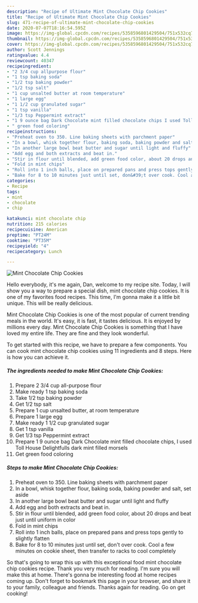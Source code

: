```yaml
---
description: "Recipe of Ultimate Mint Chocolate Chip Cookies"
title: "Recipe of Ultimate Mint Chocolate Chip Cookies"
slug: 471-recipe-of-ultimate-mint-chocolate-chip-cookies
date: 2020-07-07T18:16:54.595Z
image: https://img-global.cpcdn.com/recipes/5358596801429504/751x532cq70/mint-chocolate-chip-cookies-recipe-main-photo.jpg
thumbnail: https://img-global.cpcdn.com/recipes/5358596801429504/751x532cq70/mint-chocolate-chip-cookies-recipe-main-photo.jpg
cover: https://img-global.cpcdn.com/recipes/5358596801429504/751x532cq70/mint-chocolate-chip-cookies-recipe-main-photo.jpg
author: Scott Jennings
ratingvalue: 4.4
reviewcount: 40347
recipeingredient:
- "2 3/4 cup allpurpose flour"
- "1 tsp baking soda"
- "1/2 tsp baking powder"
- "1/2 tsp salt"
- "1 cup unsalted butter at room temperature"
- "1 large egg"
- "1 1/2 cup granulated sugar"
- "1 tsp vanilla"
- "1/3 tsp Peppermint extract"
- "1 9 ounce bag Dark Chocolate mint filled chocolate chips I used Toll House Delightfulls dark mint filled morsels"
- " green food coloring"
recipeinstructions:
- "Preheat oven to 350. Line baking sheets with parchment paper"
- "In a bowl, whisk together flour, baking soda, baking powder and salt, set aside"
- "In another large bowl beat butter and sugar until light and fluffy"
- "Add egg and both extracts and beat in."
- "Stir in flour until blended, add green food color, about 20 drops and beat just until uniform in color"
- "Fold in mint chips"
- "Roll into 1 inch balls, place on prepared pans and press tops gently to slightly flatten"
- "Bake for 8 to 10 minutes just until set, don&#39;t over cook. Cool a few minutes on cookie sheet, then transfer to racks to cool completely"
categories:
- Recipe
tags:
- mint
- chocolate
- chip

katakunci: mint chocolate chip 
nutrition: 215 calories
recipecuisine: American
preptime: "PT24M"
cooktime: "PT35M"
recipeyield: "4"
recipecategory: Lunch

---
```



![Mint Chocolate Chip Cookies](https://img-global.cpcdn.com/recipes/5358596801429504/751x532cq70/mint-chocolate-chip-cookies-recipe-main-photo.jpg)

Hello everybody, it's me again, Dan, welcome to my recipe site. Today, I will show you a way to prepare a special dish, mint chocolate chip cookies. It is one of my favorites food recipes. This time, I'm gonna make it a little bit unique. This will be really delicious.

Mint Chocolate Chip Cookies is one of the most popular of current trending meals in the world. It's easy, it is fast, it tastes delicious. It is enjoyed by millions every day. Mint Chocolate Chip Cookies is something that I have loved my entire life. They are fine and they look wonderful.




To get started with this recipe, we have to prepare a few components. You can cook mint chocolate chip cookies using 11 ingredients and 8 steps. Here is how you can achieve it.

<!--inarticleads1-->

##### The ingredients needed to make Mint Chocolate Chip Cookies:

1. Prepare 2 3/4 cup all-purpose flour
1. Make ready 1 tsp baking soda
1. Take 1/2 tsp baking powder
1. Get 1/2 tsp salt
1. Prepare 1 cup unsalted butter, at room temperature
1. Prepare 1 large egg
1. Make ready 1 1/2 cup granulated sugar
1. Get 1 tsp vanilla
1. Get 1/3 tsp Peppermint extract
1. Prepare 1 9 ounce bag Dark Chocolate mint filled chocolate chips, I used Toll House Delightfulls dark mint filled morsels
1. Get  green food coloring




<!--inarticleads2-->

##### Steps to make Mint Chocolate Chip Cookies:

1. Preheat oven to 350. Line baking sheets with parchment paper
1. In a bowl, whisk together flour, baking soda, baking powder and salt, set aside
1. In another large bowl beat butter and sugar until light and fluffy
1. Add egg and both extracts and beat in.
1. Stir in flour until blended, add green food color, about 20 drops and beat just until uniform in color
1. Fold in mint chips
1. Roll into 1 inch balls, place on prepared pans and press tops gently to slightly flatten
1. Bake for 8 to 10 minutes just until set, don&#39;t over cook. Cool a few minutes on cookie sheet, then transfer to racks to cool completely




So that's going to wrap this up with this exceptional food mint chocolate chip cookies recipe. Thank you very much for reading. I'm sure you will make this at home. There's gonna be interesting food at home recipes coming up. Don't forget to bookmark this page in your browser, and share it to your family, colleague and friends. Thanks again for reading. Go on get cooking!
